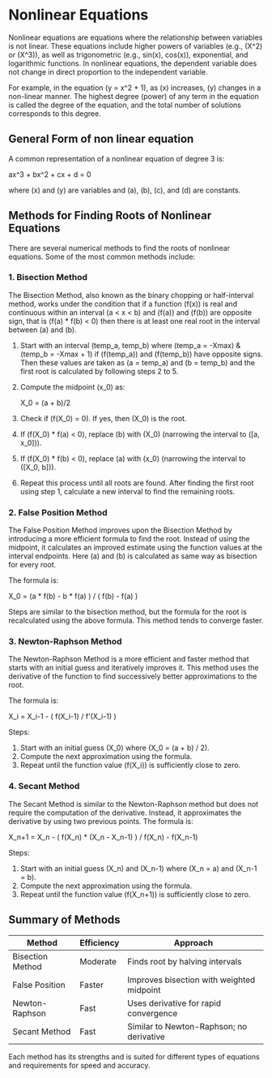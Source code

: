 # Nonlinear Equations

Nonlinear equations are equations where the relationship between variables is not linear. These equations include higher powers of variables (e.g., \(X^2\) or \(X^3\)), as well as trigonometric (e.g., sin(x), cos(x)), exponential, and logarithmic functions. In nonlinear equations, the dependent variable does not change in direct proportion to the independent variable.

For example, in the equation \(y = x^2 + 1\), as \(x\) increases, \(y\) changes in a non-linear manner. The highest degree (power) of any term in the equation is called the degree of the equation, and the total number of solutions corresponds to this degree.

## General Form of non linear equation

A common representation of a nonlinear equation of degree 3 is:


ax^3 + bx^2 + cx + d = 0


where \(x\) and \(y\) are variables and \(a\), \(b\), \(c\), and \(d\) are constants.

## Methods for Finding Roots of Nonlinear Equations

There are several numerical methods to find the roots of nonlinear equations. Some of the most common methods include:

### 1. Bisection Method

The Bisection Method, also known as the binary chopping or half-interval method, works under the condition that if a function \(f(x)\) is real and continuous within an interval \(a < x < b\) and \(f(a)\) and \(f(b)\) are opposite sign, that is \(f(a) \* f(b) < 0\) then there is at least one real root in the interval between \(a\) and \(b\).

1. Start with an interval \(temp\_a, temp\_b\) where \(temp\_a = -Xmax\) & \(temp\_b = -Xmax + 1\) if \(f(temp\_a)\) and \(f(temp\_b)\) have opposite signs. Then these values are taken as \(a = temp\_a\) and \(b = temp\_b\) and the first root is calculated by following steps 2 to 5.
2. Compute the midpoint \(x_0\) as:

   X_0 = \(a + b\)/2
 
3. Check if \(f(X_0) = 0\). If yes, then \(X_0\) is the root.
4. If \(f(X_0) \* f(a) < 0\), replace \(b\) with \(X_0\) (narrowing the interval to \([a, x_0]\)).
5. If \(f(X_0) \* f(b) < 0\), replace \(a\) with \(x_0\) (narrowing the interval to \([X_0, b]\)).
6. Repeat this process until all roots are found. After finding the first root using step 1, calculate a new interval to find the remaining roots.

### 2. False Position Method

The False Position Method improves upon the Bisection Method by introducing a more efficient formula to find the root. Instead of using the midpoint, it calculates an improved estimate using the function values at the interval endpoints. Here \(a\) and \(b\) is calculated as same way as bisection for every root.

The formula is:


X_0 = \(a \* f(b) - b \* f(a) \) \/ \( f(b) - f(a) \)


Steps are similar to the bisection method, but the formula for the root is recalculated using the above formula. This method tends to converge faster.

### 3. Newton-Raphson Method

The Newton-Raphson Method is a more efficient and faster method that starts with an initial guess and iteratively improves it. This method uses the derivative of the function to find successively better approximations to the root.

The formula is:


X_i = X_i-1 \- \( f(X_i-1) \/ f'(X_i-1) \)


Steps:

1. Start with an initial guess \(X_0\) where \(X_0 = \(a + b\) \/ 2\).
2. Compute the next approximation using the formula.
3. Repeat until the function value \(f(X_i)\) is sufficiently close to zero.

### 4. Secant Method

The Secant Method is similar to the Newton-Raphson method but does not require the computation of the derivative. Instead, it approximates the derivative by using two previous points. The formula is:


X_n+1 = X_n - \( f(X_n) \* (X_n - X_n-1) \) \/ f(X_n) - f(X_n-1)

Steps:

1. Start with an initial guess \(X_n\) and \(X_n-1\) where \(X_n = a\) and \(X_n-1 = b\).
2. Compute the next approximation using the formula.
3. Repeat until the function value \(f(X_n+1)\) is sufficiently close to zero.

## Summary of Methods

| Method            | Efficiency | Approach                                |
|-------------------|------------|-----------------------------------------|
| Bisection Method  | Moderate   | Finds root by halving intervals         |
| False Position    | Faster     | Improves bisection with weighted midpoint |
| Newton-Raphson    | Fast       | Uses derivative for rapid convergence   |
| Secant Method     | Fast       | Similar to Newton-Raphson; no derivative |

Each method has its strengths and is suited for different types of equations and requirements for speed and accuracy.
